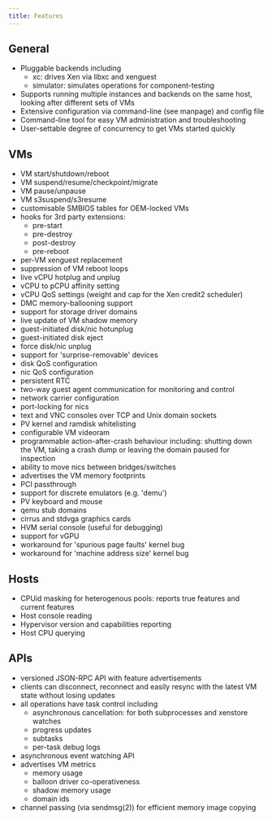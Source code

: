 ```yaml
---
title: Features
---
```


General
-------

- Pluggable backends including
  - xc: drives Xen via libxc and xenguest
  - simulator: simulates operations for component-testing
- Supports running multiple instances and backends on the same host, looking
  after different sets of VMs
- Extensive configuration via command-line (see manpage) and config
  file
- Command-line tool for easy VM administration and troubleshooting
- User-settable degree of concurrency to get VMs started quickly

VMs
---

- VM start/shutdown/reboot
- VM suspend/resume/checkpoint/migrate
- VM pause/unpause
- VM s3suspend/s3resume 
- customisable SMBIOS tables for OEM-locked VMs
- hooks for 3rd party extensions:
  - pre-start
  - pre-destroy
  - post-destroy
  - pre-reboot
- per-VM xenguest replacement
- suppression of VM reboot loops
- live vCPU hotplug and unplug
- vCPU to pCPU affinity setting
- vCPU QoS settings (weight and cap for the Xen credit2 scheduler)
- DMC memory-ballooning support
- support for storage driver domains
- live update of VM shadow memory
- guest-initiated disk/nic hotunplug
- guest-initiated disk eject
- force disk/nic unplug
- support for 'surprise-removable' devices
- disk QoS configuration
- nic QoS configuration
- persistent RTC
- two-way guest agent communication for monitoring and control
- network carrier configuration
- port-locking for nics
- text and VNC consoles over TCP and Unix domain sockets
- PV kernel and ramdisk whitelisting
- configurable VM videoram
- programmable action-after-crash behaviour including: shutting down
  the VM, taking a crash dump or leaving the domain paused for inspection
- ability to move nics between bridges/switches
- advertises the VM memory footprints
- PCI passthrough
- support for discrete emulators (e.g. 'demu')
- PV keyboard and mouse
- qemu stub domains
- cirrus and stdvga graphics cards
- HVM serial console (useful for debugging)
- support for vGPU
- workaround for 'spurious page faults' kernel bug
- workaround for 'machine address size' kernel bug

Hosts
-----
- CPUid masking for heterogenous pools: reports true features and current
  features
- Host console reading
- Hypervisor version and capabilities reporting
- Host CPU querying

APIs
----
- versioned JSON-RPC API with feature advertisements
- clients can disconnect, reconnect and easily resync with the latest
  VM state without losing updates
- all operations have task control including
  - asynchronous cancellation: for both subprocesses and xenstore watches
  - progress updates
  - subtasks
  - per-task debug logs
- asynchronous event watching API
- advertises VM metrics
  - memory usage
  - balloon driver co-operativeness
  - shadow memory usage
  - domain ids
- channel passing (via sendmsg(2)) for efficient memory image copying
